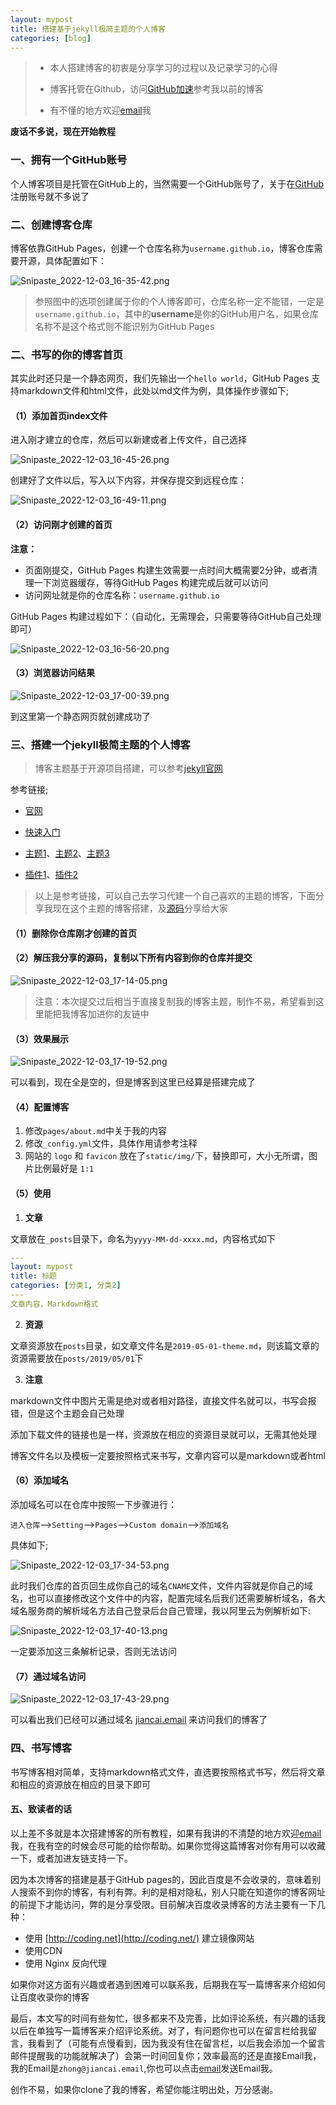 ```yaml
---
layout: mypost
title: 搭建基于jekyll极简主题的个人博客
categories: [blog]
---
```


> - 本人搭建博客的初衷是分享学习的过程以及记录学习的心得
>
> - 博客托管在Github，访问[GitHub加速](https://jiancai.life/posts/2022/12/03/%E5%9B%BD%E5%86%85%E8%AE%BF%E9%97%AEGitHub%E5%8A%A0%E9%80%9F.html)参考我以前的博客
> - 有不懂的地方欢迎[email](mailto:zhong@jiancai.email )我

**废话不多说，现在开始教程**

### 一、拥有一个GitHub账号

个人博客项目是托管在GitHub上的，当然需要一个GitHub账号了，关于在[GitHub](github.com)注册账号就不多说了

### 二、创建博客仓库

博客依靠GitHub Pages，创建一个仓库名称为`username.github.io`，博客仓库需要开源，具体配置如下：

![Snipaste_2022-12-03_16-35-42.png](Snipaste_2022-12-03_16-35-42.png)

> 参照图中的选项创建属于你的个人博客即可，仓库名称一定不能错，一定是`username.github.io`，其中的**username**是你的GitHub用户名，如果仓库名称不是这个格式则不能识别为GitHub Pages

### 二、书写的你的博客首页

其实此时还只是一个静态网页，我们先输出一个`hello world`，GitHub Pages 支持markdown文件和html文件，此处以md文件为例，具体操作步骤如下;

#### （1）添加首页index文件

进入刚才建立的仓库，然后可以新建或者上传文件，自己选择

![Snipaste_2022-12-03_16-45-26.png](Snipaste_2022-12-03_16-45-26.png)

创建好了文件以后，写入以下内容，并保存提交到远程仓库：

![Snipaste_2022-12-03_16-49-11.png](Snipaste_2022-12-03_16-49-11.png)

#### （2）访问刚才创建的首页

**注意：**

- 页面刚提交，GitHub Pages 构建生效需要一点时间大概需要2分钟，或者清理一下浏览器缓存，等待GitHub Pages 构建完成后就可以访问
- 访问网址就是你的仓库名称：`username.github.io`

GitHub Pages 构建过程如下：（自动化，无需理会，只需要等待GitHub自己处理即可）

![Snipaste_2022-12-03_16-56-20.png](Snipaste_2022-12-03_16-56-20.png)

#### （3）浏览器访问结果

![Snipaste_2022-12-03_17-00-39.png](Snipaste_2022-12-03_17-00-39.png)

到这里第一个静态网页就创建成功了

### 三、搭建一个jekyll极简主题的个人博客

> 博客主题基于开源项目搭建，可以参考[jekyll官网](https://www.jekyll.com.cn/)

参考链接;

- [官网](https://www.jekyll.com.cn/)
- [快速入门](https://www.jekyll.com.cn/docs/)

- [主题1](http://jekyllthemes.org/)、[主题2](https://jekyllthemes.io/)、[主题3](https://jamstackthemes.dev/ssg/jekyll/)
- [插件1](https://github.com/topics/jekyll-plugin)、[插件2](https://github.com/planetjekyll/awesome-jekyll-plugins)

> 以上是参考链接，可以自己去学习代建一个自己喜欢的主题的博客，下面分享我现在这个主题的博客搭建，及[源码](blog-demo.rar)分享给大家

#### （1）删除你仓库刚才创建的首页

#### （2）解压我分享的源码，复制以下所有内容到你的仓库并提交

![Snipaste_2022-12-03_17-14-05.png](Snipaste_2022-12-03_17-14-05.png)

> 注意：本次提交过后相当于直接复制我的博客主题，制作不易，希望看到这里能把我博客加进你的友链中

#### （3）效果展示

![Snipaste_2022-12-03_17-19-52.png](Snipaste_2022-12-03_17-19-52.png)

可以看到，现在全是空的，但是博客到这里已经算是搭建完成了

#### （4）配置博客

1. 修改`pages/about.md`中关于我的内容
2. 修改`_config.yml`文件，具体作用请参考注释
6. 网站的 `logo` 和 `favicon` 放在了`static/img/`下，替换即可，大小无所谓，图片比例最好是 `1:1`

#### （5）使用

1. **文章**

文章放在`_posts`目录下，命名为`yyyy-MM-dd-xxxx.md`，内容格式如下

```yaml
---
layout: mypost
title: 标题
categories: [分类1, 分类2]
---
文章内容，Markdown格式
```

2. **资源**

文章资源放在`posts`目录，如文章文件名是`2019-05-01-theme.md`，则该篇文章的资源需要放在`posts/2019/05/01`下

3. **注意**

markdown文件中图片无需是绝对或者相对路径，直接文件名就可以，书写会报错，但是这个主题会自己处理

添加下载文件的链接也是一样，资源放在相应的资源目录就可以，无需其他处理

博客文件名以及模板一定要按照格式来书写，文章内容可以是markdown或者html

#### （6）添加域名

添加域名可以在仓库中按照一下步骤进行：

`进入仓库`-->`Setting`-->`Pages`-->`Custom domain`-->`添加域名`

具体如下;

![Snipaste_2022-12-03_17-34-53.png](Snipaste_2022-12-03_17-34-53.png)

此时我们仓库的首页回生成你自己的域名`CNAME`文件，文件内容就是你自己的域名，也可以直接修改这个文件中的内容，配置完域名后我们还需要解析域名，各大域名服务商的解析域名方法自己登录后台自己管理，我以阿里云为例解析如下:

![Snipaste_2022-12-03_17-40-13.png](Snipaste_2022-12-03_17-40-13.png)

一定要添加这三条解析记录，否则无法访问

#### （7）通过域名访问

![Snipaste_2022-12-03_17-43-29.png](Snipaste_2022-12-03_17-43-29.png)

可以看出我们已经可以通过域名 [jiancai.email](jiancai.email) 来访问我们的博客了

### 四、书写博客

书写博客相对简单，支持markdown格式文件，直选要按照格式书写，然后将文章和相应的资源放在相应的目录下即可

#### 五、致读者的话

以上差不多就是本次搭建博客的所有教程，如果有我讲的不清楚的地方欢迎[email](mailto:zhong@jiancai.email)我，在我有空的时候会尽可能的给你帮助。如果你觉得这篇博客对你有用可以收藏一下，或者加进友链支持一下。

因为本次博客的搭建是基于GitHub pages的，因此百度是不会收录的，意味着别人搜索不到你的博客，有利有弊。利的是相对隐私，别人只能在知道你的博客网址的前提下才能访问，弊的是分享受限。目前解决百度收录博客的方法主要有一下几种：

- 使用 [http://coding.net](http://coding.net/) 建立镜像网站
- 使用CDN
- 使用 Nginx 反向代理

如果你对这方面有兴趣或者遇到困难可以联系我，后期我在写一篇博客来介绍如何让百度收录你的博客

最后，本文写的时间有些匆忙，很多都来不及完善，比如评论系统，有兴趣的话我以后在单独写一篇博客来介绍评论系统。对了，有问题你也可以在留言栏给我留言，我看到了（可能有点慢看到，因为我没有住在留言栏，以后我会添加一个留言邮件提醒我的功能就解决了）会第一时间回复你；效率最高的还是直接Email我，我的Email是`zhong@jiancai.email`,你也可以点击[email](mailto:zhong@jiancai.email)发送Email我。

创作不易，如果你clone了我的博客，希望你能注明出处，万分感谢。
